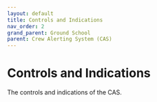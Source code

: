 ```yaml
---
layout: default
title: Controls and Indications
nav_order: 2
grand_parent: Ground School
parent: Crew Alerting System (CAS)
---
```


# Controls and Indications

The controls and indications of the CAS. 


